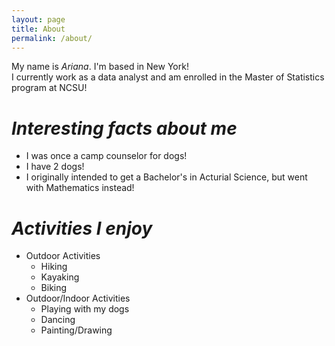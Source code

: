 ```yaml
---
layout: page
title: About
permalink: /about/  
---
```


My name is *Ariana*. I'm based in New York!  
I currently work as a data analyst and am enrolled in the Master of Statistics program at NCSU!  

# _Interesting facts about me_  
 
  - I was once a camp counselor for dogs!
  - I have 2 dogs!
  - I originally intended to get a Bachelor's in Acturial Science, but went with Mathematics instead!    
    
 # _Activities I enjoy_  
  
  + Outdoor Activities  
    * Hiking  
    * Kayaking  
    * Biking  
  + Outdoor/Indoor Activities  
    * Playing with my dogs  
    * Dancing  
    * Painting/Drawing  
     
  
 
 




